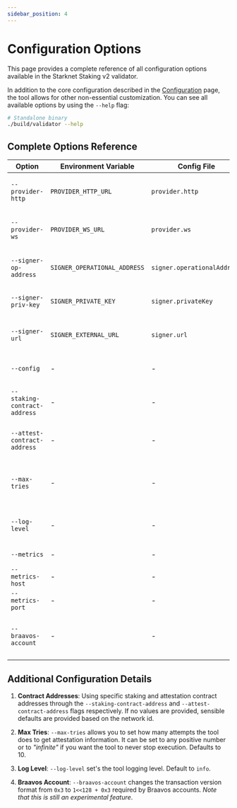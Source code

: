 ```yaml
---
sidebar_position: 4
---
```


# Configuration Options

This page provides a complete reference of all configuration options available in the Starknet Staking v2 validator.

In addition to the core configuration described in the [Configuration](./configuration) page, the tool allows for other non-essential customization. You can see all available options by using the `--help` flag:

```bash
# Standalone binary
./build/validator --help

```

## Complete Options Reference

| Option | Environment Variable | Config File | Default | Description |
|--------|---------------------|-------------|---------|-------------|
| `--provider-http` | `PROVIDER_HTTP_URL` | `provider.http` | - | HTTP endpoint for JSON-RPC calls |
| `--provider-ws` | `PROVIDER_WS_URL` | `provider.ws` | - | WebSocket endpoint for real-time updates |
| `--signer-op-address` | `SIGNER_OPERATIONAL_ADDRESS` | `signer.operationalAddress` | - | Your validator's operational address |
| `--signer-priv-key` | `SIGNER_PRIVATE_KEY` | `signer.privateKey` | - | Private key for internal signing |
| `--signer-url` | `SIGNER_EXTERNAL_URL` | `signer.url` | - | URL for external signing service |
| `--config` | - | - | - | Path to JSON configuration file |
| `--staking-contract-address` | - | - | Auto-detected | Custom staking contract address |
| `--attest-contract-address` | - | - | Auto-detected | Custom attestation contract address |
| `--max-tries` | - | - | `10` | Maximum attempts to get attestation info (or "infinite") |
| `--log-level` | - | - | `info` | Set logging level (trace, debug, info, warn, error) |
| `--metrics` | - | - | `false` | Enable metrics server |
| `--metrics-host` | - | - | `localhost` | Metrics server host |
| `--metrics-port` | - | - | `9090` | Metrics server port |
| `--braavos-account` | - | - | `false` | Enable Braavos account support (experimental) |

## Additional Configuration Details

1. **Contract Addresses**: Using specific staking and attestation contract addresses through the `--staking-contract-address` and `--attest-contract-address` flags respectively. If no values are provided, sensible defaults are provided based on the network id.

2. **Max Tries**: `--max-tries` allows you to set how many attempts the tool does to get attestation information. It can be set to any positive number or to _"infinite"_ if you want the tool to never stop execution. Defaults to 10.

3. **Log Level**: `--log-level` set's the tool logging level. Default to `info`.

4. **Braavos Account**: `--braavos-account` changes the transaction version format from `0x3` to `1<<128 + 0x3` required by Braavos accounts. _Note that this is still an experimental feature_.
